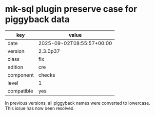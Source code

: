 [//]: # (werk v2)
# mk-sql plugin preserve case for piggyback data

key        | value
---------- | ---
date       | 2025-09-02T08:55:57+00:00
version    | 2.3.0p37
class      | fix
edition    | cre
component  | checks
level      | 1
compatible | yes

In previous versions, all piggyback names were converted to lowercase.
This issue has now been resolved.
